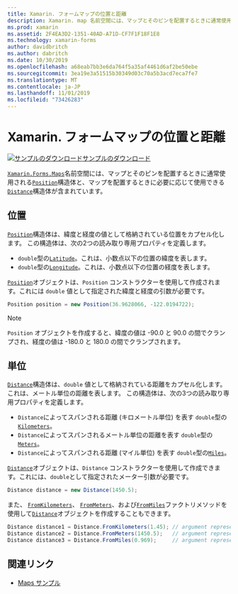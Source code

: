 ```yaml
---
title: Xamarin. フォームマップの位置と距離
description: Xamarin. map 名前空間には、マップとそのピンを配置するときに通常使用される位置構造体と、マップを配置するときに必要に応じて使用できる距離構造体が含まれます。
ms.prod: xamarin
ms.assetid: 2F4EA3D2-1351-40AD-A71D-CF7F1F18F1E8
ms.technology: xamarin-forms
author: davidbritch
ms.author: dabritch
ms.date: 10/30/2019
ms.openlocfilehash: a68eab7bb3e6da764f5a35af4461d6af2be50ebe
ms.sourcegitcommit: 3ea19e3a51515b30349d03c70a5b3acd7eca7fe7
ms.translationtype: MT
ms.contentlocale: ja-JP
ms.lasthandoff: 11/01/2019
ms.locfileid: "73426283"
---
```

# <a name="xamarinforms-map-position-and-distance"></a>Xamarin. フォームマップの位置と距離

[![サンプルのダウンロード](~/media/shared/download.png)サンプルのダウンロード](https://docs.microsoft.com/samples/xamarin/xamarin-forms-samples/workingwithmaps)

[`Xamarin.Forms.Maps`](xref:Xamarin.Forms.Maps)名前空間には、マップとそのピンを配置するときに通常使用される[`Position`](xref:Xamarin.Forms.Maps.Position)構造体と、マップを配置するときに必要に応じて使用できる[`Distance`](xref:Xamarin.Forms.Maps.Distance)構造体が含まれています。

## <a name="position"></a>位置

[`Position`](xref:Xamarin.Forms.Maps.Position)構造体は、緯度と経度の値として格納されている位置をカプセル化します。 この構造体は、次の2つの読み取り専用プロパティを定義します。

- `double`型の[`Latitude`](xref:Xamarin.Forms.Maps.Position.Latitude)。これは、小数点以下の位置の緯度を表します。
- `double`型の[`Longitude`](xref:Xamarin.Forms.Maps.Position.Longitude)。これは、小数点以下の位置の経度を表します。

[`Position`](xref:Xamarin.Forms.Maps.Position)オブジェクトは、`Position` コンストラクターを使用して作成されます。これには `double` 値として指定された緯度と経度の引数が必要です。

```csharp
Position position = new Position(36.9628066, -122.0194722);
```

> [!NOTE]
> `Position` オブジェクトを作成すると、緯度の値は -90.0 と 90.0 の間でクランプされ、経度の値は -180.0 と 180.0 の間でクランプされます。

## <a name="distance"></a>単位

[`Distance`](xref:Xamarin.Forms.Maps.Distance)構造体は、`double` 値として格納されている距離をカプセル化します。これは、メートル単位の距離を表します。 この構造体は、次の3つの読み取り専用プロパティを定義します。

- `Distance`によってスパンされる距離 (キロメートル単位) を表す `double`型の[`Kilometers`](xref:Xamarin.Forms.Maps.Distance.Kilometers)。
- `Distance`によってスパンされるメートル単位の距離を表す `double`型の[`Meters`](xref:Xamarin.Forms.Maps.Distance.Meters)。
- `Distance`によってスパンされる距離 (マイル単位) を表す `double`型の[`Miles`](xref:Xamarin.Forms.Maps.Distance.Miles)。

[`Distance`](xref:Xamarin.Forms.Maps.Distance)オブジェクトは、`Distance` コンストラクターを使用して作成できます。これには、`double`として指定されたメーター引数が必要です。

```csharp
Distance distance = new Distance(1450.5);
```

また、 [`FromKilometers`](xref:Xamarin.Forms.Maps.Distance.FromKilometers*)、 [`FromMeters`](xref:Xamarin.Forms.Maps.Distance.FromMeters*)、および[`FromMiles`](xref:Xamarin.Forms.Maps.Distance.FromMiles*)ファクトリメソッドを使用して[`Distance`](xref:Xamarin.Forms.Maps.Distance)オブジェクトを作成することもできます。

```csharp
Distance distance1 = Distance.FromKilometers(1.45); // argument represents the number of kilometers
Distance distance2 = Distance.FromMeters(1450.5);   // argument represents the number of meters
Distance distance3 = Distance.FromMiles(0.969);     // argument represents the number of miles
```

## <a name="related-links"></a>関連リンク

- [Maps サンプル](https://docs.microsoft.com/samples/xamarin/xamarin-forms-samples/workingwithmaps)
